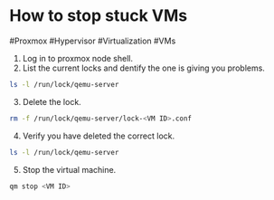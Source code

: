 # How to stop stuck VMs
#Proxmox #Hypervisor #Virtualization #VMs

1. Log in to proxmox node shell.
2. List the current locks and dentify the one is giving you problems.
```bash
ls -l /run/lock/qemu-server
```

3. Delete the lock.
```bash
rm -f /run/lock/qemu-server/lock-<VM ID>.conf
```

4. Verify you have deleted the correct lock.
```bash
ls -l /run/lock/qemu-server
```

5. Stop the virtual machine.
```bash
qm stop <VM ID>
```
